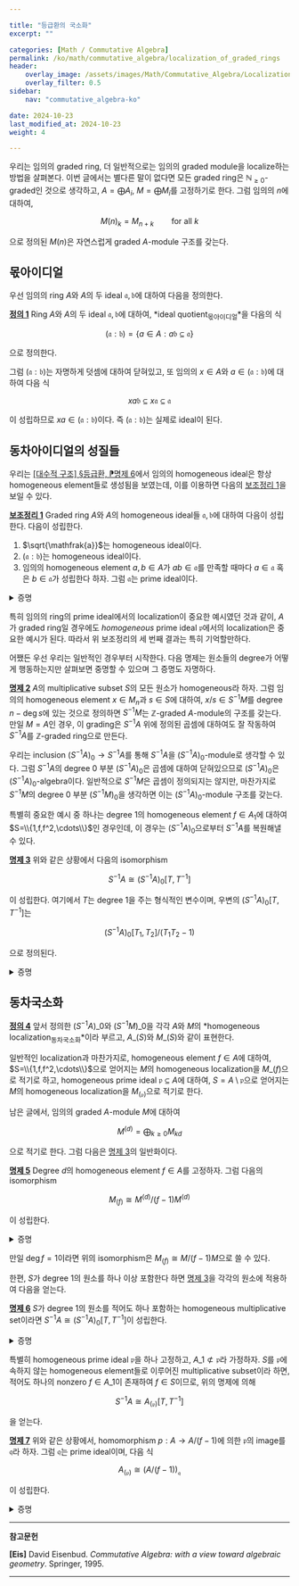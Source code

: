 ```yaml
---

title: "등급환의 국소화"
excerpt: ""

categories: [Math / Commutative Algebra]
permalink: /ko/math/commutative_algebra/localization_of_graded_rings
header:
    overlay_image: /assets/images/Math/Commutative_Algebra/Localization_of_graded_rings.png
    overlay_filter: 0.5
sidebar: 
    nav: "commutative_algebra-ko"

date: 2024-10-23
last_modified_at: 2024-10-23
weight: 4

---
```


우리는 임의의 graded ring, 더 일반적으로는 임의의 graded module을 localize하는 방법을 살펴본다. 이번 글에서는 별다른 말이 없다면 모든 graded ring은 $\mathbb{N}_{\geq 0}$-graded인 것으로 생각하고, $A=\bigoplus A_i$, $M=\bigoplus M_i$를 고정하기로 한다. 그럼 임의의 $n$에 대하여,

$$M(n)_k=M_{n+k}\qquad\text{for all $k$}$$

으로 정의된 $M(n)$은 자연스럽게 graded $A$-module 구조를 갖는다.

## 몫아이디얼

우선 임의의 ring $A$와 $A$의 두 ideal $\mathfrak{a}, \mathfrak{b}$에 대하여 다음을 정의한다.

<div class="definition" markdown="1">

<ins id="def1">**정의 1**</ins> Ring $A$와 $A$의 두 ideal $\mathfrak{a}, \mathfrak{b}$에 대하여, *ideal quotient<sub>몫아이디얼</sub>*을 다음의 식

$$(\mathfrak{a}:\mathfrak{b})=\{a\in A: a \mathfrak{b}\subseteq \mathfrak{a}\}$$

으로 정의한다.

</div>

그럼 $(\mathfrak{a}:\mathfrak{b})$는 자명하게 덧셈에 대하여 닫혀있고, 또 임의의 $x\in A$와 $a\in (\mathfrak{a}:\mathfrak{b})$에 대하여 다음 식

$$xa \mathfrak{b}\subseteq x \mathfrak{a}\subseteq \mathfrak{a}$$

이 성립하므로 $xa\in (\mathfrak{a}:\mathfrak{b})$이다. 즉 $(\mathfrak{a}:\mathfrak{b})$는 실제로 ideal이 된다. 

## 동차아이디얼의 성질들

우리는 [\[대수적 구조\] §등급환, ⁋명제 6](/ko/math/algebraic_structures/graded_rings#prop6)에서 임의의 homogeneous ideal은 항상 homogeneous element들로 생성됨을 보였는데, 이를 이용하면 다음의 [보조정리 1](#lem1)을 보일 수 있다. 

<div class="proposition" markdown="1">

<ins id="lem1">**보조정리 1**</ins> Graded ring $A$와 $A$의 homogeneous ideal들 $\mathfrak{a},\mathfrak{b}$에 대하여 다음이 성립한다. 다음이 성립한다.

1. $\sqrt{\mathfrak{a}}$는 homogeneous ideal이다. 
2. $(\mathfrak{a}:\mathfrak{b})$는 homogeneous ideal이다. 
3. 임의의 homogeneous element $a,b\in A$가 $ab\in \mathfrak{a}$를 만족할 때마다 $a\in \mathfrak{a}$ 혹은 $b\in \mathfrak{a}$가 성립한다 하자. 그럼 $\mathfrak{a}$는 prime ideal이다. 

</div>
<details class="proof" markdown="1">
<summary>증명</summary>

1. 우선 $\sqrt{\mathfrak{a}}$가 homogeneous ideal인 것을 보이자. 즉 임의의 $x\in \sqrt{\mathfrak{a}}$에 대하여, $x$를 homogeneous ideal들의 합
    
    $$x=x_{d_1}+\cdots+x_{d_l},\quad d_1 < \cdots < d_l\tag{$\ast$}$$
    
    으로 나타냈을 때, $x_i$들 각각이 $\sqrt{\mathfrak{a}}$에 속한다는 것을 보여야 한다. 우선 $x\in \mathfrak{a}$인 것으로부터, 적당한 $k$가 존재하여 $x^k\in \mathfrak{a}$이다. 한편, 일반성을 잃지 않고 위의 표현 ($\ast$)에서 $x_l$이 가장 큰 차수를 갖는다고 하면, $x^k$를 homogeneous element들의 합으로 나타냈을 때, $x_l^k$가 차수 $k\deg x_l$에 있는 유일한 원소이다. 이제 $x^k\in \mathfrak{a}$이고 $\mathfrak{a}$가 homogeneous ideal인 것으로부터 $x_l^k\in \mathfrak{a}$, 즉 $x_l\in \sqrt{\mathfrak{a}}$인 것을 안다. 이후에는 $x-x_l\in\sqrt{\mathfrak{a}}$이므로 같은 논증을 반복하면 된다.
2. $x\in (\mathfrak{a}:\mathfrak{b})$라 하자. 위와 마찬가지로 $x$를 homogeneous ideal들의 합 ($\ast$)으로 나타냈을 때, $x\_i$들 각각이 $(\mathfrak{a}:\mathfrak{b})$에 속함을 보여야 한다. 이제 $\mathfrak{b}$를 생성하는 임의의 homogeneous element $b$가 주어졌다 하자. 그럼 $x_ib$는 원소 $xb\in \mathfrak{a}$의 $\deg x_i+\deg b$에 해당하는 homogeneous element이며, $\mathfrak{a}$가 homogeneous ideal이므로 $x_ib\in \mathfrak{a}$이다. 
3. 마지막으로 주어진 조건을 가정한 후, 임의의 두 원소 $x,y\in A$를 homogeneous element들의 합
    
    $$x=x_{d_1}+\cdots+x_{d_m},\quad y=y_{e_1}+\cdots+y_{e_n},\qquad d_1<\cdots< d_m,\quad e_1<\cdots< e_n$$

    으로 표현하자. 결론에 반하여 $xy\in \mathfrak{a}$이지만 $x\not\in \mathfrak{a}$, $y\not\in \mathfrak{a}$라 가정하자. 그럼 가정에 의하여 어떤 $x\_{d\_i}$들 중 적어도 하나는 $x\_{d\_i}\not\in \mathfrak{a}$를 만족해야 한다. 그러한 $i$들 중 가장 큰 것을 $k$라 하고, 비슷하게 $y\_{e\_l}$을 정의하자. 이제 $A$의 원소 $xy$의 degree $d\_k+e\_l$에 해당하는 homogeneous component를 보자. 이 원소는 

    $$(xy)_{d_k+e_l}=\sum_{d_i+e_j=d_k+e_l}x_{d_i}y_{e_j}$$

    의 꼴로 쓰여질 수 있으며, 이 때 위의 식의 우변에서 $x\_{d\_k}y\_{e\_l}$ 이외의 모든 항은 $d\_i>d\_k$ 혹은 $e\_j>e\_l$을 반드시 만족해야 한다. $d\_k$와 $e\_l$의 정의에 의하여, 이러한 항들은 모두 $\mathfrak{a}$의 원소이다. 그런데 $xy\in \mathfrak{a}$이고 $\mathfrak{a}$는 homogeneous ideal이므로, $(xy)_{d_k+e_l}$ 또한 $\mathfrak{a}$의 원소이고 이로부터 모순을 얻는다. 

</details>

특히 임의의 ring의 prime ideal에서의 localization이 중요한 예시였던 것과 같이, $A$가 graded ring일 경우에도 *homogeneous* prime ideal $\mathfrak{p}$에서의 localization은 중요한 예시가 된다. 따라서 위 보조정리의 세 번째 결과는 특히 기억할만하다. 

어쨌든 우선 우리는 일반적인 경우부터 시작한다. 다음 명제는 원소들의 degree가 어떻게 행동하는지만 살펴보면 중명할 수 있으며 그 증명도 자명하다.

<div class="proposition" markdown="1">

<ins id="prop2">**명제 2**</ins> $A$의 multiplicative subset $S$의 모든 원소가 homogeneous라 하자. 그럼 임의의 homogeneous element $x\in M_n$과 $s\in S$에 대하여, $x/s\in S^{-1}M$를 degree $n-\deg s$에 있는 것으로 정의하면 $S^{-1}M$는 $\mathbb{Z}$-graded $A$-module의 구조를 갖는다. 만일 $M=A$인 경우, 이 grading은 $S^{-1}A$ 위에 정의된 곱셈에 대하여도 잘 작동하여 $S^{-1}A$를 $\mathbb{Z}$-graded ring으로 만든다.

</div>

우리는 inclusion $(S^{-1}A)_0 \rightarrow S^{-1}A$를 통해 $S^{-1}A$을 $(S^{-1}A)_0$-module로 생각할 수 있다. 그럼 $S^{-1}A$의 degree $0$ 부분 $(S^{-1}A)_0$은 곱셈에 대하여 닫혀있으므로 $(S^{-1}A)_0$은 $(S^{-1}A)_0$-algebra이다. 일반적으로 $S^{-1}M$은 곱셈이 정의되지는 않지만, 마찬가지로 $S^{-1}M$의 degree $0$ 부분 $(S^{-1}M)_0$을 생각하면 이는 $(S^{-1}A)_0$-module 구조를 갖는다.

특별히 중요한 예시 중 하나는 degree $1$의 homogeneous element $f\in A_1$에 대하여 $S=\\{1,f,f^2,\cdots\\}$인 경우인데, 이 경우는 $(S^{-1}A)_0$으로부터 $S^{-1}A$를 복원해낼 수 있다.

<div class="proposition" markdown="1">

<ins id="prop3">**명제 3**</ins> 위와 같은 상황에서 다음의 isomorphism

$$S^{-1}A\cong (S^{-1}A)_0[T, T^{-1}]$$

이 성립한다. 여기에서 $T$는 degree $1$을 주는 형식적인 변수이며, 우변의 $(S^{-1}A)_0[T, T^{-1}]$는

$$(S^{-1}A)_0[T_1, T_2]/(T_1T_2-1)$$

으로 정의된다.

</div>
<details class="proof" markdown="1">
<summary>증명</summary>

함수 $\\{T_1,T_2\\} \rightarrow S^{-1}A$를 $T_1\mapsto f, T_2\mapsto f^{-1}$으로 정의하면 [\[대수적 구조\] §대수, ⁋명제 8](/ko/math/algebraic_structures/algebras#prop8)에 의하여 $(S^{-1}A)_0$-algebra homomorphism

$$(S^{-1}A)_0[T_1,T_2] \rightarrow S^{-1}A$$

을 얻는다. 명시적으로 이 homomorphism은

$$\sum_{i,j\geq 0} a_{i,j}T_1^i T_2^j\mapsto \sum_{i,j\geq 0} a_{i,j}f^{i-j}=\sum_{d\in \mathbb{Z}}\left(\sum_{j\geq \max(-d,0)} a_{j+d,j}\right)f^d$$

으로 주어지며, 이 때 ideal $(T_1T_2-1)$이 위의 homomorphism의 kernel에 포함되는 것이 자명하다. 한편, $\deg a_{i,j}=0$이므로 위의 homomorphism의 kernel은 다음 식

$$\sum_{j\geq \max(-d,0)} a_{j+d,j}=0\qquad\text{for all $d\in\mathbb{Z}$}$$

을 만족하는 다항식들의 모임이다. 표기의 편의를 위하여 위의 합을 $d$의 부호에 따라 다음의 세 조건

$$\sum_{j\geq 0} a_{j,j}=0,\quad \sum_{j\geq 0} a_{j+d,j}=0,\quad \sum_{j\geq 0} a_{j,j+d}=0\qquad \text{for all $d>0$}$$

으로 바꾸어 쓸 수 있으며, 그럼 각각의 경우

$$a_{0,0}=-\sum_{j\geq 1} a_{j,j},\quad a_{d,0}=-\sum_{j\geq 1} a_{j+d,j},\quad a_{0,d}=-\sum_{j\geq 1} a_{j,j+d}\qquad \text{for all $d>0$}$$

를 얻는다. 이제 이를 다항식

$$\begin{aligned}\sum_{i,j\geq 0} a_{i,j} T_1^iT_2^j&=\sum_{j\geq 0} a_{j,j}T_1^jT_2^j+\sum_{d>0}\sum_{j\geq 0} a_{j+d,j}T_1^{j+d}T_2^j+\sum_{d>0}\sum_{j\geq 0} a_{j,j+d}T_1^jT_2^{j+d}\\&=\left(a_{0,0}+\sum_{j\geq 1} a_{j,j}T_1^jT_2^j\right)+\sum_{d>0} \left(a_{d,0}T_1^d+\sum_{j\geq 1}a_{j+d,j}T_1^{j+d}T_2^j\right)+\sum_{d>0} \left(a_{0,d}T_2^d+\sum_{j\geq 1}a_{j,j+d}T_1^{j}T_2^{j+d}\right)\end{aligned}$$

에 각각 대입하면 우변은

$$\left(\sum_{j\geq 1} a_{j,j}(T_1^jT_2^j-1)\right)+\sum_{d>0}\left(\sum_{j\geq 1}a_{j+d,j}T_1^d(T_1^jT_2^j-1)\right)+\sum_{d>0}\left(\sum_{j\geq 1}a_{j,j+d}T_2^d(T_1^jT_2^j-1)\right)$$

이 된다. 이 때 각각의 $T_1^jT_2^j-1$는 $(T_1T_2-1)$에 포함되므로 위의 식의 kernel은 <em_ko>정확히</em_ko> $(S^{-1}A)\_0[T\_1,T\_2]$의 ideal $(T_1T_2-1)$에 해당한다. 한편 이 homomorphism은 정의에 의해 surjective이므로 원하는 결과를 얻는다. 

</details>

## 동차국소화

<div class="definition" markdown="1">

<ins id="def4">**정의 4**</ins> 앞서 정의한 $(S^{-1}A)\_0$와 $(S^{-1}M)\_0$을 각각 $A$와 $M$의 *homogeneous localization<sub>동차국소화</sub>*이라 부르고, $A\_{(S)}$와 $M\_{(S)}$와 같이 표현한다.

</div>

일반적인 localization과 마찬가지로, homogeneous element $f\in A$에 대하여, $S=\\{1,f,f^2,\cdots\\}$으로 얻어지는 $M$의 homogeneous localization을 $M\_{(f)}$으로 적기로 하고, homogeneous prime ideal $\mathfrak{p}\subseteq A$에 대하여, $S=A\setminus \mathfrak{p}$으로 얻어지는 $M$의 homogeneous localization을 $M_{(\mathfrak{p})}$으로 적기로 한다. 

남은 글에서, 임의의 graded $A$-module $M$에 대하여 

$$M^{(d)}=\bigoplus_{k\geq 0} M_{kd}$$

으로 적기로 한다. 그럼 다음은 [명제 3](#prop3)의 일반화이다.

<div class="proposition" markdown="1">

<ins id="prop5">**명제 5**</ins> Degree $d$의 homogeneous element $f\in A$를 고정하자. 그럼 다음의 isomorphism

$$M_{(f)}\cong M^{(d)}/(f-1)M^{(d)}$$

이 성립한다.

</div>
<details class="proof" markdown="1">
<summary>증명</summary>

주어진 isomorphism은 적당한 $u:M^{(d)} \rightarrow M_{(f)}$에 first isomorphism theorem을 적용하여 얻어지며, $u$는 다음의 식

$$u_k:M_{kd} \rightarrow M_{(f)};\qquad x\mapsto x/f^k$$

을 통해 얻어진다. 그럼 $u$가 surjective인 것과 $\ker u=(f-1)M^{(d)}$인 것을 어렵지 않게 보일 수 있다. 

</details>

만일 $\deg f=1$이라면 위의 isomorphism은 $M_{(f)}\cong M/(f-1)M$으로 쓸 수 있다.

한편, $S$가 degree $1$의 원소를 하나 이상 포함한다 하면 [명제 3](#prop3)을 각각의 원소에 적용하여 다음을 얻는다. 

<div class="proposition" markdown="1">

<ins id="prop6">**명제 6**</ins> $S$가 degree $1$의 원소를 적어도 하나 포함하는 homogeneous multiplicative set이라면 $S^{-1}A\cong (S^{-1}A)_0[T,T^{-1}]$이 성립한다.

</div>
<details class="proof" markdown="1">
<summary>증명</summary>

이는 본질적으로 [명제 3](#prop3)과 동일한 증명으로, $S$에 속하는 degree $1$의 원소 $f$를 택하여 [명제 3](#prop3)의 증명과 동일한 방식으로 homomorphism $(S^{-1}A)_0[T_1,T_2] \rightarrow S^{-1}A$을 정의하면 된다. 그럼 이 homomorphism의 kernel이 $(T_1T_2-1)$이 되는 것은 동일한 증명으로 보일 수 있으며, 이 homomorphism이 surjective인 것은 임의의 degree $d$짜리 $S^{-1}A$의 원소 $a/s$를 다음의 꼴

$$\frac{a}{s}=\frac{af^d}{s}\frac{1}{f^d}$$

으로 쓸 수 있다는 것을 이용하면 쉽게 보일 수 있다.

</details>

특별히 homogeneous prime ideal $\mathfrak{p}$을 하나 고정하고, $A\_1\not\subset \mathfrak{p}$라 가정하자. $S$를 $\mathfrak{p}$에 속하지 않는 homogeneous element들로 이루어진 multiplicative subset이라 하면, 적어도 하나의 nonzero $f\in A\_1$이 존재하여 $f\in S$이므로, 위의 명제에 의해

$$S^{-1}A\cong A_{(\mathfrak{p})}[T,T^{-1}]$$

을 얻는다. 

<div class="proposition" markdown="1">

<ins id="prop7">**명제 7**</ins> 위와 같은 상황에서, homomorphism $p:A \rightarrow A/(f-1)$에 의한 $\mathfrak{p}$의 image를 $\mathfrak{q}$라 하자. 그럼 $\mathfrak{q}$는 prime ideal이며, 다음 식

$$A_{(\mathfrak{p})}\cong\left(A/(f-1)\right)_\mathfrak{q}$$

이 성립한다.

</div>
<details class="proof" markdown="1">
<summary>증명</summary>

Ring homomorphism $q:A \rightarrow A/\mathfrak{p}$를 생각하고, $q$에 의한 $f$의 image를 $\bar{f}$라 하자. 그럼 

$$\frac{A/(f-1)}{\mathfrak{q}}\cong \frac{A/\mathfrak{p}}{(\bar{f}-1)}$$

이며, [명제 5](#prop5)에 의하여 우변은 다시 $(A/\mathfrak{p})[f^{-1}]_0$과 isomorphic하다. 그런데 $\mathfrak{p}$가 prime ideal이므로, $A/\mathfrak{p}$는 integral domain이고 따라서 localization $(A/\mathfrak{p})[f^{-1}]$ 또한 integral domain이고, 따라서 $(A/\mathfrak{p})[f^{-1}]_0$도 integral domain이다. 이로부터 $\mathfrak{q}$가 $A/(f-1)$의 prime ideal인 것을 안다. 편의상 $\mathfrak{a}=(f-1)$라 적으면, 원하는 isomorphism은 다음의 homomorphism

$$A \overset{a\mapsto a/1}{\longrightarrow} S^{-1}A \overset{f\mapsto T}{\longrightarrow} A_{(\mathfrak{p})}[T, T^{-1}] \overset{T\mapsto 1}{\longrightarrow} A_{(\mathfrak{p})}$$

과

$$A\overset{a\mapsto a+(f-1)}{\longrightarrow}A/\mathfrak{a}\overset{a+(f-1)\mapsto\frac{a+(f-1)}{1}}{\longrightarrow}(A/(f-1))_\mathfrak{q}$$

을 비교하여 나온다.

</details>

---

**참고문헌**

**[Eis]** David Eisenbud. *Commutative Algebra: with a view toward algebraic geometry*. Springer, 1995.

---